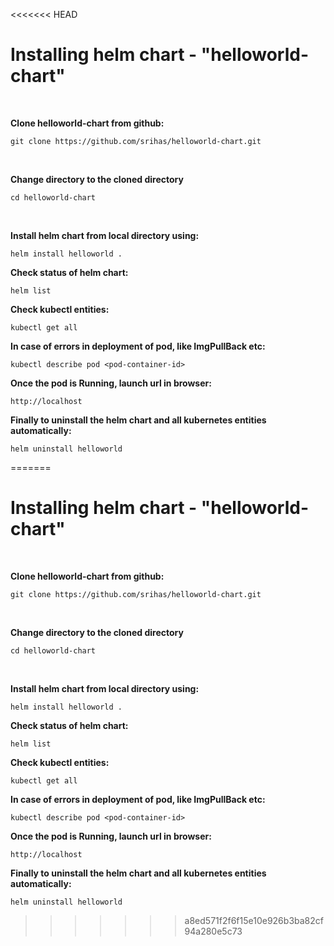 <<<<<<< HEAD
# Installing helm chart - "helloworld-chart"
<br />

**Clone helloworld-chart from github:**

`git clone https://github.com/srihas/helloworld-chart.git`

<br />

**Change directory to the cloned directory**

`cd helloworld-chart`

<br />

**Install helm chart from local directory using:**

`helm install helloworld .`

**Check status of helm chart:**

`helm list`

**Check kubectl entities:**

`kubectl get all`

**In case of errors in deployment of pod, like ImgPullBack etc:**

`kubectl describe pod <pod-container-id>`

**Once the pod is Running, launch url in browser:**

`http://localhost`



**Finally to uninstall the helm chart and all kubernetes entities automatically:**

`helm uninstall helloworld`

=======
# Installing helm chart - "helloworld-chart"
<br />

**Clone helloworld-chart from github:**

`git clone https://github.com/srihas/helloworld-chart.git`

<br />

**Change directory to the cloned directory**

`cd helloworld-chart`

<br />

**Install helm chart from local directory using:**

`helm install helloworld .`

**Check status of helm chart:**

`helm list`

**Check kubectl entities:**

`kubectl get all`

**In case of errors in deployment of pod, like ImgPullBack etc:**

`kubectl describe pod <pod-container-id>`

**Once the pod is Running, launch url in browser:**

`http://localhost`



**Finally to uninstall the helm chart and all kubernetes entities automatically:**

`helm uninstall helloworld`

>>>>>>> a8ed571f2f6f15e10e926b3ba82cf94a280e5c73
